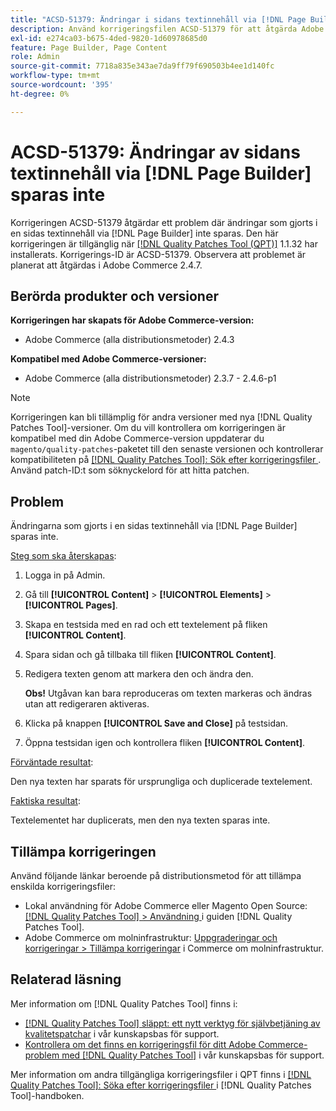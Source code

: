 ```yaml
---
title: "ACSD-51379: Ändringar i sidans textinnehåll via [!DNL Page Builder] sparas inte"
description: Använd korrigeringsfilen ACSD-51379 för att åtgärda Adobe Commerce-problemet där ändringar som gjorts i en sidas textinnehåll via  [!DNL Page Builder] inte sparas.
exl-id: e274ca03-b675-4ded-9820-1d60978685d0
feature: Page Builder, Page Content
role: Admin
source-git-commit: 7718a835e343ae7da9ff79f690503b4ee1d140fc
workflow-type: tm+mt
source-wordcount: '395'
ht-degree: 0%

---
```


# ACSD-51379: Ändringar av sidans textinnehåll via [!DNL Page Builder] sparas inte

Korrigeringen ACSD-51379 åtgärdar ett problem där ändringar som gjorts i en sidas textinnehåll via [!DNL Page Builder] inte sparas. Den här korrigeringen är tillgänglig när [[!DNL Quality Patches Tool (QPT)]](/help/announcements/adobe-commerce-announcements/magento-quality-patches-released-new-tool-to-self-serve-quality-patches.md) 1.1.32 har installerats. Korrigerings-ID är ACSD-51379. Observera att problemet är planerat att åtgärdas i Adobe Commerce 2.4.7.

## Berörda produkter och versioner

**Korrigeringen har skapats för Adobe Commerce-version:**

* Adobe Commerce (alla distributionsmetoder) 2.4.3

**Kompatibel med Adobe Commerce-versioner:**

* Adobe Commerce (alla distributionsmetoder) 2.3.7 - 2.4.6-p1

>[!NOTE]
>
>Korrigeringen kan bli tillämplig för andra versioner med nya [!DNL Quality Patches Tool]-versioner. Om du vill kontrollera om korrigeringen är kompatibel med din Adobe Commerce-version uppdaterar du `magento/quality-patches`-paketet till den senaste versionen och kontrollerar kompatibiliteten på [[!DNL Quality Patches Tool]: Sök efter korrigeringsfiler ](https://experienceleague.adobe.com/tools/commerce-quality-patches/index.html). Använd patch-ID:t som söknyckelord för att hitta patchen.

## Problem

Ändringarna som gjorts i en sidas textinnehåll via [!DNL Page Builder] sparas inte.

<u>Steg som ska återskapas</u>:

1. Logga in på Admin.
1. Gå till **[!UICONTROL Content]** > **[!UICONTROL Elements]** > **[!UICONTROL Pages]**.
1. Skapa en testsida med en rad och ett textelement på fliken **[!UICONTROL Content]**.
1. Spara sidan och gå tillbaka till fliken **[!UICONTROL Content]**.
1. Redigera texten genom att markera den och ändra den.

   **Obs!** Utgåvan kan bara reproduceras om texten markeras och ändras utan att redigeraren aktiveras.

1. Klicka på knappen **[!UICONTROL Save and Close]** på testsidan.
1. Öppna testsidan igen och kontrollera fliken **[!UICONTROL Content]**.

<u>Förväntade resultat</u>:

Den nya texten har sparats för ursprungliga och duplicerade textelement.

<u>Faktiska resultat</u>:

Textelementet har duplicerats, men den nya texten sparas inte.

## Tillämpa korrigeringen

Använd följande länkar beroende på distributionsmetod för att tillämpa enskilda korrigeringsfiler:

* Lokal användning för Adobe Commerce eller Magento Open Source: [[!DNL Quality Patches Tool] > Användning ](https://experienceleague.adobe.com/docs/commerce-operations/tools/quality-patches-tool/usage.html) i guiden [!DNL Quality Patches Tool].
* Adobe Commerce om molninfrastruktur: [Uppgraderingar och korrigeringar > Tillämpa korrigeringar](https://experienceleague.adobe.com/docs/commerce-cloud-service/user-guide/develop/upgrade/apply-patches.html) i Commerce om molninfrastruktur.

## Relaterad läsning

Mer information om [!DNL Quality Patches Tool] finns i:

* [[!DNL Quality Patches Tool] släppt: ett nytt verktyg för självbetjäning av kvalitetspatchar](/help/announcements/adobe-commerce-announcements/magento-quality-patches-released-new-tool-to-self-serve-quality-patches.md) i vår kunskapsbas för support.
* [Kontrollera om det finns en korrigeringsfil för ditt Adobe Commerce-problem med  [!DNL Quality Patches Tool]](/help/support-tools/patches-available-in-qpt-tool/check-patch-for-magento-issue-with-magento-quality-patches.md) i vår kunskapsbas för support.

Mer information om andra tillgängliga korrigeringsfiler i QPT finns i [[!DNL Quality Patches Tool]: Söka efter korrigeringsfiler ](https://experienceleague.adobe.com/tools/commerce-quality-patches/index.html) i [!DNL Quality Patches Tool]-handboken.
